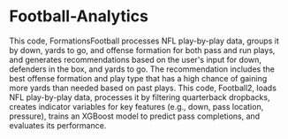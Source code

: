 # Football-Analytics

This code, FormationsFootball processes NFL play-by-play data, groups it by down, yards to go, and offense formation for both pass and run plays, and generates recommendations based on the user's input for down, defenders in the box, and yards to go. The recommendation includes the best offense formation and play type that has a high chance of gaining more yards than needed based on past plays. This code, Football2, loads NFL play-by-play data, processes it by filtering quarterback dropbacks, creates indicator variables for key features (e.g., down, pass location, pressure), trains an XGBoost model to predict pass completions, and evaluates its performance.
